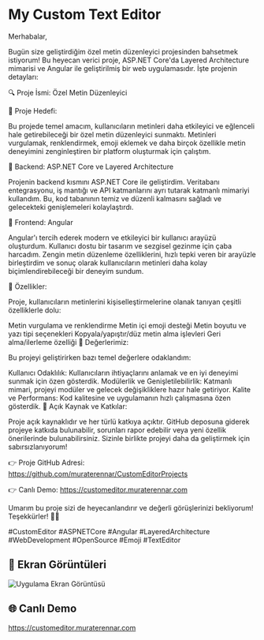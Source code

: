 
# My Custom Text Editor

Merhabalar,

Bugün size geliştirdiğim özel metin düzenleyici projesinden bahsetmek istiyorum! Bu heyecan verici proje, ASP.NET Core'da Layered Architecture mimarisi ve Angular ile geliştirilmiş bir web uygulamasıdır. İşte projenin detayları:

🔍 Proje İsmi: Özel Metin Düzenleyici


🚀 Proje Hedefi:

Bu projede temel amacım, kullanıcıların metinleri daha etkileyici ve eğlenceli hale getirebileceği bir özel metin düzenleyici sunmaktı. Metinleri vurgulamak, renklendirmek, emoji eklemek ve daha birçok özellikle metin deneyimini zenginleştiren bir platform oluşturmak için çalıştım.

💼 Backend: ASP.NET Core ve Layered Architecture

Projenin backend kısmını ASP.NET Core ile geliştirdim. Veritabanı entegrasyonu, iş mantığı ve API katmanlarını ayrı tutarak katmanlı mimariyi kullandım. Bu, kod tabanının temiz ve düzenli kalmasını sağladı ve gelecekteki genişlemeleri kolaylaştırdı.

🎨 Frontend: Angular

Angular'ı tercih ederek modern ve etkileyici bir kullanıcı arayüzü oluşturdum. Kullanıcı dostu bir tasarım ve sezgisel gezinme için çaba harcadım. Zengin metin düzenleme özelliklerini, hızlı tepki veren bir arayüzle birleştirdim ve sonuç olarak kullanıcıların metinleri daha kolay biçimlendirebileceği bir deneyim sundum.

📝 Özellikler:

Proje, kullanıcıların metinlerini kişiselleştirmelerine olanak tanıyan çeşitli özelliklerle dolu:

Metin vurgulama ve renklendirme
Metin içi emoji desteği
Metin boyutu ve yazı tipi seçenekleri
Kopyala/yapıştır/düz metin alma işlevleri
Geri alma/ilerleme özelliği
🌟 Değerlerimiz:

Bu projeyi geliştirirken bazı temel değerlere odaklandım:

Kullanıcı Odaklılık: Kullanıcıların ihtiyaçlarını anlamak ve en iyi deneyimi sunmak için özen gösterdik.
Modülerlik ve Genişletilebilirlik: Katmanlı mimari, projeyi modüler ve gelecek değişikliklere hazır hale getiriyor.
Kalite ve Performans: Kod kalitesine ve uygulamanın hızlı çalışmasına özen gösterdik.
💪 Açık Kaynak ve Katkılar:

Proje açık kaynaklıdır ve her türlü katkıya açıktır. GitHub deposuna giderek projeye katkıda bulunabilir, sorunları rapor edebilir veya yeni özellik önerilerinde bulunabilirsiniz. Sizinle birlikte projeyi daha da geliştirmek için sabırsızlanıyorum!

👉 Proje GitHub Adresi: https://github.com/muraterennar/CustomEditorProjects

👉 Canlı Demo: https://customeditor.muraterennar.com

Umarım bu proje sizi de heyecanlandırır ve değerli görüşlerinizi bekliyorum! Teşekkürler! 🙏😊

#CustomEditor #ASPNETCore #Angular #LayeredArchitecture #WebDevelopment #OpenSource #Emoji #TextEditor


## 🌄 Ekran Görüntüleri

![Uygulama Ekran Görüntüsü](https://firebasestorage.googleapis.com/v0/b/file-upload-firebase-d3899.appspot.com/o/portFolioAPIPictures%2F1691057540361__EkranResmi2023080310.52.31.png?alt=media&token=2da15a00-cadb-4512-98c3-06b8a30c85af)

  
## 🌐 Canlı Demo
https://customeditor.muraterennar.com

  
